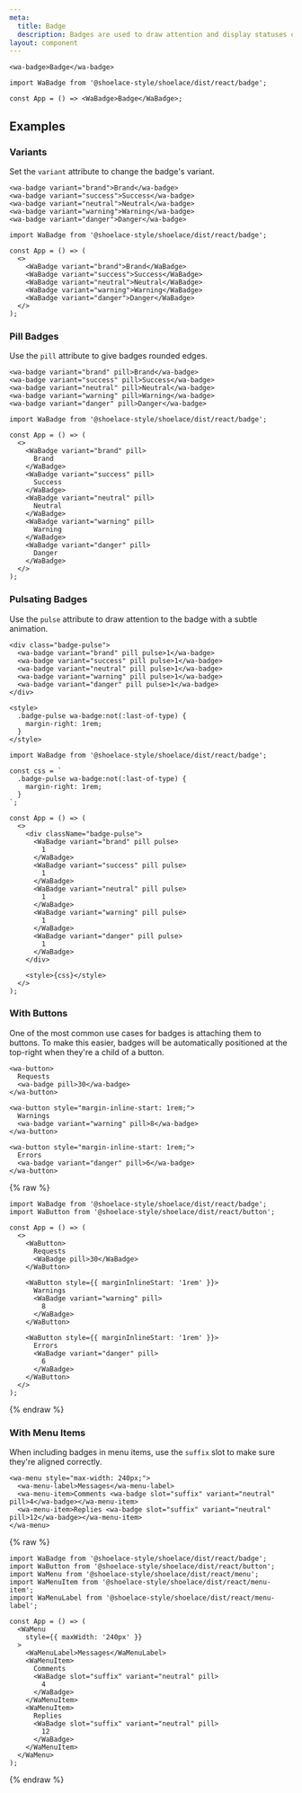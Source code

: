 ```yaml
---
meta:
  title: Badge
  description: Badges are used to draw attention and display statuses or counts.
layout: component
---
```


```html:preview
<wa-badge>Badge</wa-badge>
```

```jsx:react
import WaBadge from '@shoelace-style/shoelace/dist/react/badge';

const App = () => <WaBadge>Badge</WaBadge>;
```

## Examples

### Variants

Set the `variant` attribute to change the badge's variant.

```html:preview
<wa-badge variant="brand">Brand</wa-badge>
<wa-badge variant="success">Success</wa-badge>
<wa-badge variant="neutral">Neutral</wa-badge>
<wa-badge variant="warning">Warning</wa-badge>
<wa-badge variant="danger">Danger</wa-badge>
```

```jsx:react
import WaBadge from '@shoelace-style/shoelace/dist/react/badge';

const App = () => (
  <>
    <WaBadge variant="brand">Brand</WaBadge>
    <WaBadge variant="success">Success</WaBadge>
    <WaBadge variant="neutral">Neutral</WaBadge>
    <WaBadge variant="warning">Warning</WaBadge>
    <WaBadge variant="danger">Danger</WaBadge>
  </>
);
```

### Pill Badges

Use the `pill` attribute to give badges rounded edges.

```html:preview
<wa-badge variant="brand" pill>Brand</wa-badge>
<wa-badge variant="success" pill>Success</wa-badge>
<wa-badge variant="neutral" pill>Neutral</wa-badge>
<wa-badge variant="warning" pill>Warning</wa-badge>
<wa-badge variant="danger" pill>Danger</wa-badge>
```

```jsx:react
import WaBadge from '@shoelace-style/shoelace/dist/react/badge';

const App = () => (
  <>
    <WaBadge variant="brand" pill>
      Brand
    </WaBadge>
    <WaBadge variant="success" pill>
      Success
    </WaBadge>
    <WaBadge variant="neutral" pill>
      Neutral
    </WaBadge>
    <WaBadge variant="warning" pill>
      Warning
    </WaBadge>
    <WaBadge variant="danger" pill>
      Danger
    </WaBadge>
  </>
);
```

### Pulsating Badges

Use the `pulse` attribute to draw attention to the badge with a subtle animation.

```html:preview
<div class="badge-pulse">
  <wa-badge variant="brand" pill pulse>1</wa-badge>
  <wa-badge variant="success" pill pulse>1</wa-badge>
  <wa-badge variant="neutral" pill pulse>1</wa-badge>
  <wa-badge variant="warning" pill pulse>1</wa-badge>
  <wa-badge variant="danger" pill pulse>1</wa-badge>
</div>

<style>
  .badge-pulse wa-badge:not(:last-of-type) {
    margin-right: 1rem;
  }
</style>
```

```jsx:react
import WaBadge from '@shoelace-style/shoelace/dist/react/badge';

const css = `
  .badge-pulse wa-badge:not(:last-of-type) {
    margin-right: 1rem;
  }
`;

const App = () => (
  <>
    <div className="badge-pulse">
      <WaBadge variant="brand" pill pulse>
        1
      </WaBadge>
      <WaBadge variant="success" pill pulse>
        1
      </WaBadge>
      <WaBadge variant="neutral" pill pulse>
        1
      </WaBadge>
      <WaBadge variant="warning" pill pulse>
        1
      </WaBadge>
      <WaBadge variant="danger" pill pulse>
        1
      </WaBadge>
    </div>

    <style>{css}</style>
  </>
);
```

### With Buttons

One of the most common use cases for badges is attaching them to buttons. To make this easier, badges will be automatically positioned at the top-right when they're a child of a button.

```html:preview
<wa-button>
  Requests
  <wa-badge pill>30</wa-badge>
</wa-button>

<wa-button style="margin-inline-start: 1rem;">
  Warnings
  <wa-badge variant="warning" pill>8</wa-badge>
</wa-button>

<wa-button style="margin-inline-start: 1rem;">
  Errors
  <wa-badge variant="danger" pill>6</wa-badge>
</wa-button>
```

{% raw %}

```jsx:react
import WaBadge from '@shoelace-style/shoelace/dist/react/badge';
import WaButton from '@shoelace-style/shoelace/dist/react/button';

const App = () => (
  <>
    <WaButton>
      Requests
      <WaBadge pill>30</WaBadge>
    </WaButton>

    <WaButton style={{ marginInlineStart: '1rem' }}>
      Warnings
      <WaBadge variant="warning" pill>
        8
      </WaBadge>
    </WaButton>

    <WaButton style={{ marginInlineStart: '1rem' }}>
      Errors
      <WaBadge variant="danger" pill>
        6
      </WaBadge>
    </WaButton>
  </>
);
```

{% endraw %}

### With Menu Items

When including badges in menu items, use the `suffix` slot to make sure they're aligned correctly.

```html:preview
<wa-menu style="max-width: 240px;">
  <wa-menu-label>Messages</wa-menu-label>
  <wa-menu-item>Comments <wa-badge slot="suffix" variant="neutral" pill>4</wa-badge></wa-menu-item>
  <wa-menu-item>Replies <wa-badge slot="suffix" variant="neutral" pill>12</wa-badge></wa-menu-item>
</wa-menu>
```

{% raw %}

```jsx:react
import WaBadge from '@shoelace-style/shoelace/dist/react/badge';
import WaButton from '@shoelace-style/shoelace/dist/react/button';
import WaMenu from '@shoelace-style/shoelace/dist/react/menu';
import WaMenuItem from '@shoelace-style/shoelace/dist/react/menu-item';
import WaMenuLabel from '@shoelace-style/shoelace/dist/react/menu-label';

const App = () => (
  <WaMenu
    style={{ maxWidth: '240px' }}
  >
    <WaMenuLabel>Messages</WaMenuLabel>
    <WaMenuItem>
      Comments
      <WaBadge slot="suffix" variant="neutral" pill>
        4
      </WaBadge>
    </WaMenuItem>
    <WaMenuItem>
      Replies
      <WaBadge slot="suffix" variant="neutral" pill>
        12
      </WaBadge>
    </WaMenuItem>
  </WaMenu>
);
```

{% endraw %}
